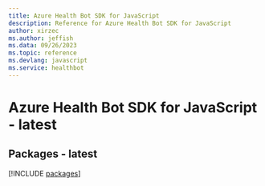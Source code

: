```yaml
---
title: Azure Health Bot SDK for JavaScript
description: Reference for Azure Health Bot SDK for JavaScript
author: xirzec
ms.author: jeffish
ms.data: 09/26/2023
ms.topic: reference
ms.devlang: javascript
ms.service: healthbot
---
```

# Azure Health Bot SDK for JavaScript - latest
## Packages - latest
[!INCLUDE [packages](health-bot-index.md)]